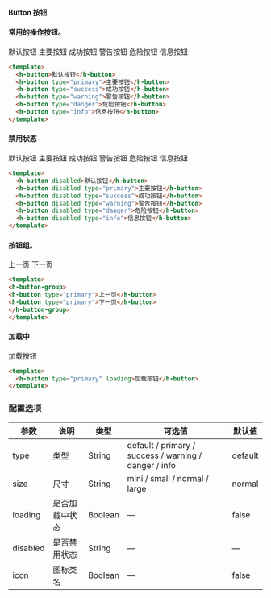 #### Button 按钮

#### 常用的操作按钮。

<h-button>默认按钮</h-button>
<h-button type="primary">主要按钮</h-button>
<h-button type="success">成功按钮</h-button>
<h-button type="warning">警告按钮</h-button>
<h-button type="danger">危险按钮</h-button>
<h-button type="info">信息按钮</h-button>


``` html
<template>
  <h-button>默认按钮</h-button>
  <h-button type="primary">主要按钮</h-button>
  <h-button type="success">成功按钮</h-button>
  <h-button type="warning">警告按钮</h-button>
  <h-button type="danger">危险按钮</h-button>
  <h-button type="info">信息按钮</h-button>
</template>
```


#### 禁用状态

<h-button disabled>默认按钮</h-button>
<h-button disabled type="primary">主要按钮</h-button>
<h-button disabled type="success">成功按钮</h-button>
<h-button disabled type="warning">警告按钮</h-button>
<h-button disabled type="danger">危险按钮</h-button>
<h-button disabled type="info">信息按钮</h-button>

``` html
<template>
  <h-button disabled>默认按钮</h-button>
  <h-button disabled type="primary">主要按钮</h-button>
  <h-button disabled type="success">成功按钮</h-button>
  <h-button disabled type="warning">警告按钮</h-button>
  <h-button disabled type="danger">危险按钮</h-button>
  <h-button disabled type="info">信息按钮</h-button> 
</template> 
```

#### 按钮组。
<h-button-group>
<h-button type="primary">上一页</h-button>
<h-button type="primary">下一页</h-button>
</h-button-group>

``` html
<template>
<h-button-group>
<h-button type="primary">上一页</h-button>
<h-button type="primary">下一页</h-button>
</h-button-group>
</template>
```


#### 加载中
<h-button type="primary" loading>加载按钮</h-button> 


``` html
<template>
  <h-button type="primary" loading>加载按钮</h-button> 
</template>
```


### 配置选项
| 参数 | 说明 | 类型 | 可选值 | 默认值 |
|-|-|-|-|-|
| type | 类型 | String | default / primary / success / warning / danger / info | default |
| size | 尺寸 | String | mini / small / normal / large | normal |
| loading | 是否加载中状态 | Boolean | — | false |
| disabled | 是否禁用状态 | String | — | — |
| icon | 图标类名 | Boolean | — | false |